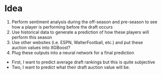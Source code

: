 # Idea
1. Perform sentiment analysis during the off-season and pre-season to see how a player is performing before the draft occurs
2. Use historical data to generate a prediction of how these players will perform this season
3. Use other websites (i.e. ESPN, WalterFootball, etc.) and put these auction values into XGBoost?
4. Plug these outputs into a neural network for a final prediction
  - First, I want to predict average draft rankings but this is quite subjective
  - Two, I want to predict what their draft auction value will be.
